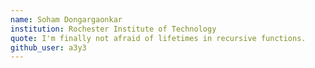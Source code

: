 ```yaml
---
name: Soham Dongargaonkar
institution: Rochester Institute of Technology
quote: I'm finally not afraid of lifetimes in recursive functions.
github_user: a3y3
---
```

